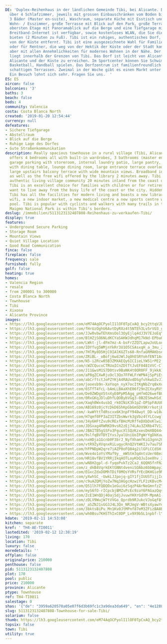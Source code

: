 ```yaml
---
DE: 'Duplex-Reihenhaus in der ländlichen Gemeinde Tibi, bei Alicante. Das Haus verfügt
  über 4 Schlafzimmer, jeweils mit grossen Einbauschränken vom Boden bis zur Decke,
  3 Bäder (Master en-suite), Waschraum, separate Küche mit Esstisch und großem Hauswirtschaftsraum,
  Wohn- / Esszimmer, große Terrasse mit Blick auf den Park, große Terrasse auf der
  obersten Etage mit Panoramablick auf die Berge und eine Tiefgarage mit Abstellraum.
  Breitband-Internet ist verfügbar, sowie kostenloses WLAN, die Sie die Bibliothek
  bieten (2 Minuten zu Fuß). Tibi ist ein ruhiges, authentisches Dorf, etwa 20 Minuten
  von der Küste entfernt. Tibi ist eine ausgezeichnete Wahl für Familien mit Kindern
  oder für Rentner, die weg von der Hektik der Küste oder der Stadt kommen wollen,
  aber mit allen Annehmlichkeiten für modernes Wohnen in der Nähe. Der Maigmo Nationalpark
  liegt innerhalb der Grenzen von Tibi. Das Dorf ist leicht von Alicante, Flughafen
  Alicante und der Küste zu erreichen. Im Sportcenter können Sie Schwimmen und Tennis,
  Basketball, Handball spielen. Das Dorfzentrum ist familienfreundlich mit Bars und
  schattigen Terrassen. Zweimal in der Woche gibt es einen Markt unter freiem Himmel.
  Ein Besuch lohnt sich sehr. Fragen Sie uns.  '
ES: ES
aircon: false
balconies: '3'
baths: 3
beach: false
beds: 4
community: Valencia
costa: Costa Blanca North
created: '2019-01-20 12:54:44'
currency: null
defeatures:
- Sichere Tiefgarage
- Abstellraum
- Blick auf die Berge
- Ruhige Lage des Dorfes
- Gute Straßenkommunikation
description: Really spacious townhouse in a rural village (Tibi, Alicante). The house
  offers 4 bedrooms all with built-in wardrobes, 3 bathrooms (master en-suite), underground
  garage parking with storeroom, internal laundry patio, large pantry, separate kitchen
  with dining table, lounge dining room, large entrance terrace overlooking the park,
  large upstairs balcony terrace with wide mountain views. Broadband internet is available
  as well as the free wifi offered by the library 2 minutes away. Tibi is a quiet
  authentic living village community 20 minutes inland from the coast up in the mountains.
  Tibi is an excellent choice for families with children or for retired people who
  want to live away from the busy life of the coast or the city. Hidden but not isolated
  Tibi has all the facilities for modern living and boasts a new library with free
  wifi, a new indoor market, a new medical centre a new sports centre with swimming
  pool. Tibi is popular with cyclists and walkers with many trails in the area. The
  Maigmo National Park is within Tibi's borders.
deslug: /immobilien/5113123132407808-Reihenhaus-zu-verkaufen-Tibi/
display: true
features:
- Underground Secure Parking
- Storage Room
- Mountain Views
- Quiet Village Location
- Good Road Communication
finca: false
fireplace: false
frequency: sale
furnished: fully
golf: false
heating: true
homes:
- Valencia Region
- resale
- from 200001 to 300000
- Costa Blanca North
- Townhouse
- Tibi
- Xixona
- Alicante Province
images:
- https://lh3.googleusercontent.com/eM74AqOCPyolI1lOF0TpCxAQ_bcy2ttqVJDOvxRXeGT9Qg-DW4N2t8Q4VkTxzlLcaWEMumXffzDCQdarKfLtQQ=w640-rj-e30-l100
- https://lh3.googleusercontent.com/fHrUzOghU6AvtDyRXz4t5NTEh3Lv5rVU3_gvWNkK7Ye1nwafWI3VKYhuB9J_hTzQFUvBM9RBE-H88U-AZ4n_xQ=w640-rj-e30-l100
- https://lh3.googleusercontent.com/JJw0vbwTEhXmsOol3OyEjlq4dJ3V7EJoEqYZnER34GGrFhD4ESeDkLAg1ExA6NqOgc3K-SH1m2jH0e350Gll5Q=w640-rj-e30-l100
- https://lh3.googleusercontent.com/BlHZjSO6NLdKCYaSAKWJdhqM17kNd-EPbuQCMgtqhlgsopTZxzXoiKvOmNXoPNrMduq4q4OX6Ffl0IZSUf8=w640-rj-e30-l100
- https://lh3.googleusercontent.com/LWkt-jl-dFm7mz-A-bsFrZZQ7LapwJoULonMbl_YrdIo8DMF4JzRjOLyRapUm56yRFM-Hqk2c6RyHiRE__fv=w640-rj-e30-l100
- https://lh3.googleusercontent.com/IDYfvg5WMjnYkRr3U1O5CSAsxqH_a_3mu_ZyjWuqPrw6Ag7SE_OE3TiGiNN21fGPLMtVpZwzrD_GTdyhbpH9Zw=w640-rj-e30-l100
- https://lh3.googleusercontent.com/7HlMy8D5HjC0IAlKGZTs68-RnfaGRMAKbsedO89pcNf41EWt5g9MHz47cnqUZQdXcvyzew4zfvOvnRFE8b8=w640-rj-e30-l100
- https://lh3.googleusercontent.com/ZRiBL-_oBofj6wdJWlJq0hESRYohfENT1AcL3kzz02zVZbTz9-GoVFPrN8N2D3TjrR_42dHsUytrOzQTIhuM=w640-rj-e30-l100
- https://lh3.googleusercontent.com/N5-i2Rcw05B3ZMXAEQy6ICIieLYW51rPE2fBHB10HMApkvFDCd5u1REl1N4VJb4YKv6jvbr6BvgE-6-L938TtQ=w640-rj-e30-l100
- https://lh3.googleusercontent.com/cWZCQucoCTRUoICnZDtTtJvEF0481VVC-ClCcTHG1nyhJCvHqLNwXyAyUKVGGnxqF99XR8cABuLXFfFL4IAX=w640-rj-e30-l100
- https://lh3.googleusercontent.com/J11GwsM1S7D0tsv9BaNK4t0OR0FF_9jkkA1VtgvqI8qaW5jN-dOrkbVN8WEiB_ux_rT1HF4ObADBG_Ak_gQ=w640-rj-e30-l100
- https://lh3.googleusercontent.com/aP8gZCXwRju9cl3Qo7FFWLFrWPN4jSpPiEyRaftgR0PZPL32h57U7Ab30UdqfqnOF19DfquTaolz673mwfg=w640-rj-e30-l100
- https://lh3.googleusercontent.com/abCrftctJoPZYKjA4RAUvdDSgfvhkwUZvJ38-5M3a7NkUYRmcktfRPYWddJj09HtrmXZvIXamWxssUSjd08=w640-rj-e30-l100
- https://lh3.googleusercontent.com/jooesb9n-XaYoqn_nyX7ocItKgNbZrq0xXuaifURh9KjzgtMSMzSp77jo08q7ODzcRqoDfmCegzU2pOhzfUo=w640-rj-e30-l100
- https://lh3.googleusercontent.com/6STfT4fcL-bAmLLBAaXhE06f29nZCXxyRVSai0V-o7NWie8Oe2kkOUpFK20UeUw_fbYffYHNGbiX17EM66vy=w640-rj-e30-l100
- https://lh3.googleusercontent.com/De0ZWDgV5tnXyE0PpM5Agq_pHfmO26wefBQEUwkwVq0GBoafBhkLRj_-w10j_cfqSoJDFDXQOtGUp03sGls=w640-rj-e30-l100
- https://lh3.googleusercontent.com/0RxGKqJDluDhfLQOBybVGg3-0B2ESmwhSdIWtAhkwgbYGz9a6_bhC_U5DDfYz97pT1TbJAsszvSPE193vt-SmQ=w640-rj-e30-l100
- https://lh3.googleusercontent.com/Xaqh0Wx4usbQ_rk0INiK3h1pZ-OPSpFAUUEZZ65FKQPWkBxGZaahvqwFdNxChJmLbpfReEzdpFleDPl-z1Ex=w640-rj-e30-l100
- https://lh3.googleusercontent.com/AB169z0jcYcDkD6ShKpGbGmSDV9KrrkotjBDWJHRROBL83GNlB8ozhMWRiUJRLbiL7Zq2Un0qcFm5kiGTUXA=w640-rj-e30-l100
- https://lh3.googleusercontent.com/-kwWYttTdRscxx6K3npFY948wyt_DD-w18w4rulq3zX-__VhD6KkmGAHfLeAplHZDSC8kF6-XcCO5mtTRR1q=w640-rj-e30-l100
- https://lh3.googleusercontent.com/H7qmf0FP3aZ3ITZbsWwrk3gVbz4tYLCcwgl6qkOJ1Fm7QPGFuAKPIputyJkwgCgD1jZJ8VH-Frw9zwdxZrOAvA=w640-rj-e30-l100
- https://lh3.googleusercontent.com/34y6HFtZvu9cRExfBHcMzRffeDXbDxKlwiIgu4xoILGLIUYvoZjeyTa3K-EUnBTjSOdSzU_U9W0vgUYHjghWzA=w640-rj-e30-l100
- https://lh3.googleusercontent.com/JDSxag4RWRKD9vsR2zEj74LAu3ZXRb4TV12LWhorx1Z5YcUmnDi8DTnD5tBBtKKroTLLJ3Uk444Qsc2rcDCA=w640-rj-e30-l100
- https://lh3.googleusercontent.com/JBAITB5gSSFo3FgucXlSQzKzxesDmXBQ444G1SY17VRlHwyFIY04qTEyCYzc6eGIWHJAC1Fbo3vPzfWdZG-3=w640-rj-e30-l100
- https://lh3.googleusercontent.com/9slfqBVTDYIYxsJyalUniUoIPgWrYgDkKuwIZmBmtE2Um0l-PWcTsGPlSAGtnDX0yGedmk1tm-GCN3Vru2Dy=w640-rj-e30-l100
- https://lh3.googleusercontent.com/nxHDja1Gcnb0F3brJ_NyfXhamfKiG3gnn2QhcJR4hnQKID9t5JzAYhXhsN7xmFpbGYChFcqhgLSEiZbTv_8=w640-rj-e30-l100
- https://lh3.googleusercontent.com/vtR9ZyXVqnxRiLugycRnQ2VtWKIJv7au7SNabge8tfjYVESNQMskswbMRGzE7q_XGoGi_-i1ZKgLiu9sZPmFIQ=w640-rj-e30-l100
- https://lh3.googleusercontent.com/hFPNDpW2qre7iAZP0oFQ84g2ilGFLCCdSH-0hfMGwDB221_PEh4JaascA9_CpW-c8O0Rl4dfRb0jDSdQnY8=w640-rj-e30-l100
- https://lh3.googleusercontent.com/Wve4o1oYsYMaf9y__mWStm3q4ntsUer6BexLU66Pp8HXHXJwsruTeVE0Pj7xR4UNVvOcuYDyE-GkoScLlc4=w640-rj-e30-l100
- https://lh3.googleusercontent.com/HR18vfBV1YRRjIkqAOTLoyKbQJuIoe8hv_2QdS4ex3ol2vBFcuZnbqkcb9qA6wjMq5-j6q2d2oZDSyXO51Xn=w640-rj-e30-l100
- https://lh3.googleusercontent.com/wN8H2gpl-d-fyqoPvkTz2CaJ_6QQN5frFNZ1xJv1O1crsbFlIGe9AMr0tFb39XLd-uKYNR6xjQ_oC6Qtqp-0=w640-rj-e30-l100
- https://lh3.googleusercontent.com/z_dkB4VqrkEKtGNNtdveniSOAbz6bbWpay3UfKxfb9ZRzP3zej-SRbVcF5Fvca1BFw1RUgYNkQ4kuZrwuQ3dOQ=w640-rj-e30-l100
- https://lh3.googleusercontent.com/EGxcZdxDOMhTDif0MOsYVRsfYEcDKHGie9MpFwGh3Lt7cRIBc8-bZPIYQUgTKFETu_RpZ2dqeW5DYJAjhgk1aw=w640-rj-e30-l100
- https://lh3.googleusercontent.com/yXwhSC_-UwkLJJpojq-gIY1fjIUUSTijjIu5_LolqPYqPKB_m7rFrIb-ysd6dg1KWPaRR0RZP6pQpspUUS0=w640-rj-e30-l100
- https://lh3.googleusercontent.com/c9uAZQMjYoZw7Nq3AGgcHzwiYLF2zKBvcM4I9rM3NxT0fkuCzBAwJU161fn8lP7mY3ckYxe2Bx9HYoxIjpI=w640-rj-e30-l100
- https://lh3.googleusercontent.com/Q51lh7FQDQOx1eGui6zSqzP4ArNeGmnfzZYarleuOjyzOj0EcY3jb6CwiLop4jLl2AuQS_6_H0b3po2D-KH5=w640-rj-e30-l100
- https://lh3.googleusercontent.com/myS6fO-rICpcbjBMZvPcEc9zaY6PAGazQqvSuvsVH9kPlT3YlxcfJ1sN9r2SkBdT40JgIzILe12_WqFP4aQ=w640-rj-e30-l100
- https://lh3.googleusercontent.com/ZcE1WnQDj4OajSdjJvuwYHXrGdYM-MpmA1-gXyWvB55cZ-6E9KpmF0RjCywsbOo0mAefE53WQNKw7UopZ_o=w640-rj-e30-l100
- https://lh3.googleusercontent.com/zDLV9WujW7tVVGo_Qprdb9RJukcVJoGqf8tGnHDgef_cOIrv7mPZG5PpT9ySUiCAyCa6g2kbtmKaE7rfzus=w640-rj-e30-l100
- https://lh3.googleusercontent.com/_aSZNJ1sGG3J4L3Qn_NRJmgV-WBtsXyawYdJ8DTFSl4fwM2IXRzrdTby3u2E--WBqf9VgUedIg1aNYsnOfA=w640-rj-e30-l100
- https://lh3.googleusercontent.com/3bktsBiPu_Mn1Kv0JtMPnf87eM3ZFizBA8EWPA962mN8EvjpHsCmvnqK8EUHAP1Vn2E87Gg08P1u9obTmrEk=w640-rj-e30-l100
- https://lh3.googleusercontent.com/wh0Bsu7KHSThIxC0DP_Lv9X9b5L1npbf-lY5CYFpoLmD1FGTh15OFVQXrSqcCAAnhmRgFCSPFdpZcoEsWeYJDA=w640-rj-e30-l100
kdate: '2019-02-11 14:53:08'
kitchen: separate
kref: ' TH4-AE-TI0011'
lastedited: '2019-02-12 12:38:19'
living: 170
location: Tibi
luxury: false
moredetails: ''
offplan: false
originalprice: 210000
penthouse: false
pid: 5113123132407808
plot: 170
pool: public
price: 210000
province: Alicante
ptype: Townhouse
ref: TH4-TI0011
salestage: 0
shas: '{"de": "3959a620570a05e07f6d3b69fc1c3a9dea3da649", "en": "4e128829b1b03c6ce136902b35dc6be3dac88c82"}'
slug: 5113123132407808-Townhouse-for-sale-Tibi/
solarium: false
thumb: https://lh3.googleusercontent.com/eM74AqOCPyolI1lOF0TpCxAQ_bcy2ttqVJDOvxRXeGT9Qg-DW4N2t8Q4VkTxzlLcaWEMumXffzDCQdarKfLtQQ=w400-h240-n-rj-e30-l100
topsix: false
town: Tibi
utility: true
---
```

